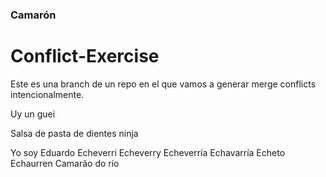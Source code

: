 ### Camarón

# Conflict-Exercise

Este es una branch de un repo en el que vamos a generar merge conflicts intencionalmente.

Uy un guei

Salsa de pasta de dientes ninja

Yo soy Eduardo Echeverri Echeverry Echeverría Echavarría Echeto Echaurren
Camarão do río